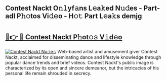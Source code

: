 ## Contest Nackt O𝚗𝚕yf𝚊ns L𝚎a𝚔ed N𝚞𝚍es - Part-adl P𝚑𝚘tos Vi𝚍𝚎o - H𝚘𝚝 Part L𝚎a𝚔s demjg

# <h2><a href="http://kf48ln.oniu.top/?m=Contest+Nackt">🔗👉 🔴 Contest Nackt P𝚑ot𝚘𝚜 V𝚒d𝚎o</a></h2>

[![Contest Nackt Nu𝚍e𝚜](https://i.imgur.com/0qMVB7G.gif)](http://kf48ln.oniu.top/?m=Contest+Nackt)
Web-based artist and amusement giver Contest Nackt, acclaimed for disseminating dance and lifestyle knowledge through popular dance trends and brief videos. Contest Nackt's public image is characterized by its open and sincere demeanor, but the intricacies of his personal life remain shrouded in secrecy.  
